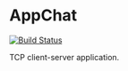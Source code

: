 # AppChat
[![Build Status](https://travis-ci.org/k-morozov/AppChat.svg?branch=master)](https://travis-ci.org/k-morozov/AppChat
)

TCP client-server application.
